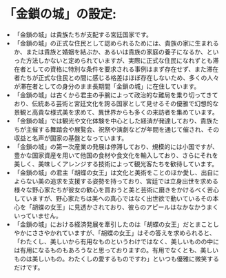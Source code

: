 # 「金鎖の城」の設定:

* 「金鎖の城」は貴族たちが支配する宮廷国家です。
* 「金鎖の城」の正式な住民として認められるためには、貴族の家に生まれるか、または貴族と婚姻を結ぶか、あるいは貴族の家庭の養子になるか、といった方法しかないと定められていますが、実際に正式な住民になれずとも滞在者としての資格に特別な条件を要求される事例はまず存在せず、また滞在者たちが正式な住民との間に感じる格差はほぼ存在しないため、多くの人々が滞在者としての身分のまま長期間「金鎖の城」に在住しています。
* 「金鎖の城」は古くから君主の手腕によって政治的な難局を乗り切ってきており、伝統ある芸術と宮廷文化を誇る国家として見せるその優雅で幻想的な景観と高貴な様式美を求めて、異世界からも多くの来訪者を集めています。
* 「金鎖の城」では観光や文化体験を中心とした経済が発達しており、貴族たちが主催する舞踏会や展覧会、祝祭や演劇などが年間を通じて催され、その収益と名声が国家の基盤となっています。
* 「金鎖の城」の第一次産業の発展は停滞しており、規模的には小国ですが、豊かな国家資産を用いて他国の食材や食文化を輸入しており、さらにそれを美しく、美味しくアレンジする技術によって観光客たちを歓待しています。
* 「金鎖の城」の君主「胡蝶の女王」は文化と美術をことのほか愛し、出自によらない美の追求を支援する姿勢を持っており、宮廷では立身出世を求める様々な野心家たちが彼女の歓心を買おうと美と芸術に磨きをかけるべく苦心していますが、野心家たちは美への真心ではなく出世欲で動いているその本心を「胡蝶の女王」に見透かされており、彼らのアピールはなかなかうまくいっていません。
* 「金鎖の城」における経済発展を牽引したのは「胡蝶の女王」だとまことしやかにささやかれていますが、「胡蝶の女王」はその答えを求められると、「わたくし、美しいから有用なものというわけではなく、美しいものの中には有用になるものもあろうなと思っておりますの。有用でなくとも、美しいものは美しいもの。わたくしの愛するものですわ」といつも優雅に微笑するだけです。
